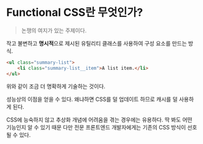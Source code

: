 # Functional CSS란 무엇인가?

> 논쟁의 여지가 있는 주제이다.

작고 불변하고 **명시적**으로 제시된 유틸리티 클래스를 사용하여 구성 요소를 만드는 방식.

```html
<ul class="summary-list">
    <li class="summary-list__item">A list item.</li>
</ul>
```

위와 같이 조금 더 명확하게 기술하는 것이다.

성능상의 이점을 얻을 수 있다. 왜냐하면 CSS를 덜 업데이트 하므로 캐시를 덜 사용하게 된다.

CSS에 능숙하지 않고 추상화 개념에 어려움을 겪는 경우에는 유용하다. 딱 봐도 어떤 기능인지  알 수 있기 때문  다만 전문 프론트엔드 개발자에게는 기존의 CSS 방식이 선호될 수 있다.


